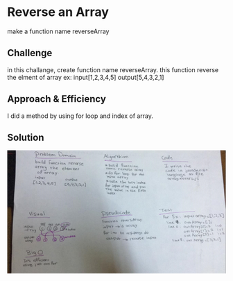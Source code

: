 # Reverse an Array
make a function name reverseArray

## Challenge
in this challange, create function name reverseArray. this function reverse the elment of array ex: input[1,2,3,4,5] output[5,4,3,2,1]

## Approach & Efficiency
I did a method by using for loop and index of array.
## Solution
![reverse whiteboard](../../assets/reverse.jpg)
